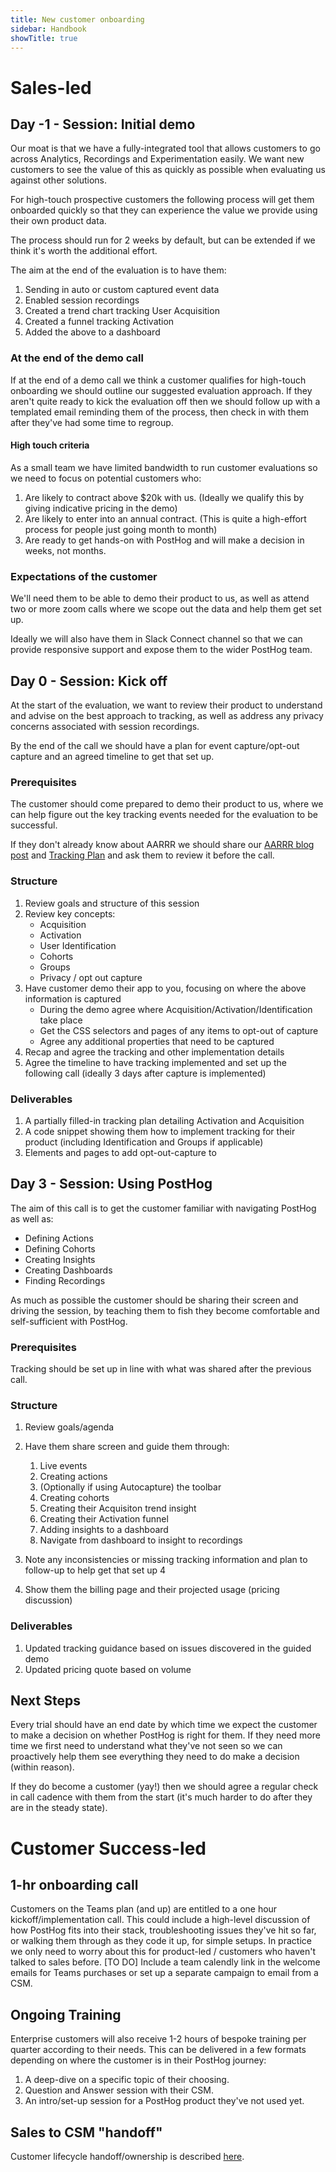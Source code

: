 ```yaml
---
title: New customer onboarding
sidebar: Handbook
showTitle: true
---
```


# Sales-led 

## Day -1 - Session: Initial demo

Our moat is that we have a fully-integrated tool that allows customers to go across Analytics, Recordings and Experimentation easily.  We want new customers to see the value of this as quickly as possible when evaluating us against other solutions.

For high-touch prospective customers the following process will get them onboarded quickly so that they can experience the value we provide using their own product data.

The process should run for 2 weeks by default, but can be extended if we think it's worth the additional effort.

The aim at the end of the evaluation is to have them:
1. Sending in auto or custom captured event data
2. Enabled session recordings
3. Created a trend chart tracking User Acquisition
4. Created a funnel tracking Activation
5. Added the above to a dashboard

### At the end of the demo call

If at the end of a demo call we think a customer qualifies for high-touch onboarding we should outline our suggested evaluation approach.  If they aren't quite ready to kick the evaluation off then we should follow up with a templated email reminding them of the process, then check in with them after they've had some time to regroup.

#### High touch criteria

As a small team we have limited bandwidth to run customer evaluations so we need to focus on potential customers who:
1. Are likely to contract above $20k with us.
   (Ideally we qualify this by giving indicative pricing in the demo)
2. Are likely to enter into an annual contract.
   (This is quite a high-effort process for people just going month to month)
3. Are ready to get hands-on with PostHog and will make a decision in weeks, not months.

### Expectations of the customer

We'll need them to be able to demo their product to us, as well as attend two or more zoom calls where we scope out the data and help them get set up.

Ideally we will also have them in Slack Connect channel so that we can provide responsive support and expose them to the wider PostHog team.

## Day 0 - Session: Kick off

At the start of the evaluation, we want to review their product to understand and advise on the best approach to tracking, as well as address any privacy concerns associated with session recordings.

By the end of the call we should have a plan for event capture/opt-out capture and an agreed timeline to get that set up.

### Prerequisites

The customer should come prepared to demo their product to us, where we can help figure out the key tracking events needed for the evaluation to be successful.

If they don't already know about AARRR we should share our [AARRR blog post](/blog/aarrr-pirate-funnel) and [Tracking Plan](https://docs.google.com/spreadsheets/d/12uV5aKAhU_wygUQl3YXZU2J_QN_AZi4nPFj-9WIKhlY/edit#gid=0) and ask them to review it before the call.

### Structure

1. Review goals and structure of this session 
2. Review key concepts:
   * Acquisition
   * Activation
   * User Identification
   * Cohorts
   * Groups
   * Privacy / opt out capture
3. Have customer demo their app to you, focusing on where the above information is captured
   * During the demo agree where Acquisition/Activation/Identification take place
   * Get the CSS selectors and pages of any items to opt-out of capture
   * Agree any additional properties that need to be captured
4. Recap and agree the tracking and other implementation details
5. Agree the timeline to have tracking implemented and set up the following call (ideally 3 days after capture is implemented)

### Deliverables

1. A partially filled-in tracking plan detailing Activation and Acquisition
2. A code snippet showing them how to implement tracking for their product (including Identification and Groups if applicable)
3. Elements and pages to add opt-out-capture to

## Day 3 - Session: Using PostHog

The aim of this call is to get the customer familiar with navigating PostHog as well as:

* Defining Actions
* Defining Cohorts
* Creating Insights
* Creating Dashboards
* Finding Recordings

As much as possible the customer should be sharing their screen and driving the session, by teaching them to fish they become comfortable and self-sufficient with PostHog.

### Prerequisites

Tracking should be set up in line with what was shared after the previous call.

### Structure

1. Review goals/agenda
2. Have them share screen and guide them through:

   1. Live events
   2. Creating actions
   3. (Optionally if using Autocapture) the toolbar
   4. Creating cohorts
   5. Creating their Acquisiton trend insight
   6. Creating their Activation funnel
   7. Adding insights to a dashboard
   8. Navigate from dashboard to insight to recordings 
3. Note any inconsistencies or missing tracking information and plan to follow-up to help get that set up 4
4. Show them the billing page and their projected usage (pricing discussion)

### Deliverables

1. Updated tracking guidance based on issues discovered in the guided demo
2. Updated pricing quote based on volume

## Next Steps

Every trial should have an end date by which time we expect the customer to make a decision on whether PostHog is right for them.  If they need more time we first need to understand what they've not seen so we can proactively help them see everything they need to do make a decision (within reason).

If they do become a customer (yay!) then we should agree a regular check in call cadence with them from the start (it's much harder to do after they are in the steady state).

# Customer Success-led

## 1-hr onboarding call

Customers on the Teams plan (and up) are entitled to a one hour kickoff/implementation call. This could include a high-level discussion of how PostHog fits into their stack, troubleshooting issues they've hit so far, or walking them through as they code it up, for simple setups. In practice we only need to worry about this for product-led / customers who haven't talked to sales before. [TO DO] Include a team calendly link in the welcome emails for Teams purchases or set up a separate campaign to email from a CSM. 

## Ongoing Training

Enterprise customers will also receive 1-2 hours of bespoke training per quarter according to their needs.  This can be delivered in a few formats depending on where the customer is in their PostHog journey:

1. A deep-dive on a specific topic of their choosing.
2. Question and Answer session with their CSM.
3. An intro/set-up session for a PostHog product they've not used yet.

## Sales to CSM "handoff"

Customer lifecycle handoff/ownership is described [here](/handbook/growth/sales/overview#who-the-sales--cs-team-are).





 
